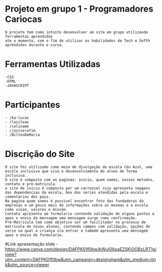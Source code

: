 # Projeto em grupo 1 - Programadores Cariocas 
    O projeto tem como intuito desenvolver um site em grupo utilizando ferramentas aprendidas
    ate o momento, com o fim de utilizar as habilidades de Tech e Softh aprendidas durante o curso. 
# Ferramentas Utilizadas
    -CSS
    -HTML
    -JAVASCRIPT 
# Participantes
    - /ka-lucas
    - /laisleao
    - /celiname
    - /joziserafim
    - /NiltonDeMaria
# Discrição do Site
    O site foi utilizado como meio de divulgação da escola Céu Azul, uma escola inclusiva que visa o desenvolvimento do aluno de forma inclusiva. 
    O site é composto com as paginas: inicio, quem somos, nossos metodos, contato e pre-matricula.
    o site de inicio é composto por um carrossel cujo apresenta imagens das dependencias da escola, box das series atendidas pela escola e comentarios dos pais.
    Na pagina quem somos é possivel encontrar foto das fundadoras da empresas e um pouco mais de informações sobre as mesmas e a escola como visao, valores e missão. 
    Contato apresenta um formulario contendo validação de alguns pontos e apos o envio da mensagem uma mensagem surge como confirmação. 
    Pré-Matricula tem como objetivo ser um facilitador no processo de matricula de novos alunos, contendo campos com validação, opções de serie na qual a criança ira entrar e também apresenta uma mensagem apos o envio do formulario.
    
#Link apresentação slide -
https://www.canva.com/design/DAFPK01f0bw/kWul0XpaEZSKjOOBzLRT1g/view?utm_content=DAFPK01f0bw&utm_campaign=designshare&utm_medium=link&utm_source=viewer
